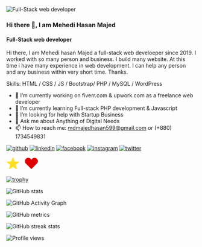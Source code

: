 ![Full-Stack web developer]([https://media-exp1.licdn.com/dms/image/C5616AQFVJmw8ptE6lw/profile-displaybackgroundimage-shrink_200_800/0/1638195216605?e=1643846400&v=beta&t=h_FB3lRldcm-JD-IWuoc120fQ4PtAN9Wp2cVCHq2y6Q](https://media.licdn.com/dms/image/v2/C5616AQFVJmw8ptE6lw/profile-displaybackgroundimage-shrink_350_1400/profile-displaybackgroundimage-shrink_350_1400/0/1638195217988?e=1735171200&v=beta&t=WclnITstoPI4VKKmRaBclIwNbwvGRwGQko9_6iMROxM))

### Hi there 👋, I am Mehedi Hasan Majed
#### Full-Stack web developer




Hi there,
I am Mehedi hasan Majed a full-stack web develoeper since 2019.
I worked with so many person and business. 
I build many website.
At this time i have many experience in web development.
I can help any person and any business within very short time.
Thanks.

Skills: HTML / CSS / JS / Bootstrap/ PHP / MySQL / WordPress

- 🔭 I’m currently working on fiverr.com & upwork.com as a freelance web developer 
- 🌱 I’m currently learning Full-stack PHP development & Javascript 
- 🤔 I’m looking for help with Startup Business 
- 💬 Ask me about Anything of Digital Needs 
- 📫 How to reach me: mdmajedhasan599@gmail.com or (+880) 1734549831 


[<img src='https://cdn.jsdelivr.net/npm/simple-icons@3.0.1/icons/github.svg' alt='github' height='40'>](https://github.com/MajedHasan)  [<img src='https://cdn.jsdelivr.net/npm/simple-icons@3.0.1/icons/linkedin.svg' alt='linkedin' height='40'>](https://www.linkedin.com/in/majed-hasan/)  [<img src='https://cdn.jsdelivr.net/npm/simple-icons@3.0.1/icons/facebook.svg' alt='facebook' height='40'>](https://www.facebook.com/https://www.facebook.com/profile.php?id=100009441082336)  [<img src='https://cdn.jsdelivr.net/npm/simple-icons@3.0.1/icons/instagram.svg' alt='instagram' height='40'>](https://www.instagram.com/https://www.instagram.com/mdmajedhasan599//)  [<img src='https://cdn.jsdelivr.net/npm/simple-icons@3.0.1/icons/twitter.svg' alt='twitter' height='40'>](https://twitter.com/https://twitter.com/MDMajedHasan1)  

<a href='https://stars.github.com/'><img src='https://raw.githubusercontent.com/acervenky/animated-github-badges/master/assets/starbadge.gif' width='35' height='35'></a> <a href='https://docs.github.com/en/github/supporting-the-open-source-community-with-github-sponsors'><img src='https://raw.githubusercontent.com/acervenky/animated-github-badges/master/assets/sponsorbadge.gif' width='35' height='35'></a> 

[![trophy](https://github-profile-trophy.vercel.app/?username=https://github.com/MajedHasan)](https://github.com/ryo-ma/github-profile-trophy)

![GitHub stats](https://github-readme-stats.vercel.app/api?username=https://github.com/MajedHasan&show_icons=true&count_private=true)  

![GitHub Activity Graph](https://activity-graph.herokuapp.com/graph?username=https://github.com/MajedHasan)  

![GitHub metrics](https://metrics.lecoq.io/https://github.com/MajedHasan)  

![GitHub streak stats](https://github-readme-streak-stats.herokuapp.com/?user=https://github.com/MajedHasan)  

![Profile views](https://gpvc.arturio.dev/https://github.com/MajedHasan)  
